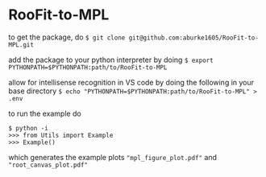 # RooFit-to-MPL

to get the package, do
`$ git clone git@github.com:aburke1605/RooFit-to-MPL.git`

add the package to your python interpreter by doing
`$ export PYTHONPATH=$PYTHONPATH:path/to/RooFit-to-MPL`

allow for intellisense recognition in VS code by doing the following in your base directory
`$ echo "PYTHONPATH=$PYTHONPATH:path/to/RooFit-to-MPL" > .env`



to run the example do
```shell
$ python -i
>>> from Utils import Example
>>> Example()
```
which generates the example plots `"mpl_figure_plot.pdf"` and `"root_canvas_plot.pdf"`